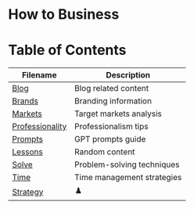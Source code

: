 # How to Business

# Table of Contents

| Filename            | Description       |
|---------------------|-------------------|
| [Blog](blog.md)                 | Blog related content |
| [Brands](brand.md)               | Branding information |
| [Markets](markets.md)           | Target markets analysis |
| [Professionality](professionality.md) | Professionalism tips |
| [Prompts](prompts.md)           | GPT prompts guide |
| [Lessons](lessons.md)             | Random content |
| [Solve](solve.md)               | Problem-solving techniques |
| [Time](time.md)                 | Time management strategies |
| [Strategy](strategy.md) | ♟️ |
